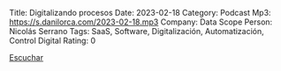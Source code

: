 Title: Digitalizando procesos
Date: 2023-02-18
Category: Podcast
Mp3: https://s.danilorca.com/2023-02-18.mp3
Company: Data Scope
Person: Nicolás Serrano
Tags: SaaS, Software, Digitalización, Automatización, Control Digital
Rating: 0


<a href="https://s.danilorca.com/2023-02-18.mp3" type="audio/mpeg">
Escuchar
</a>
